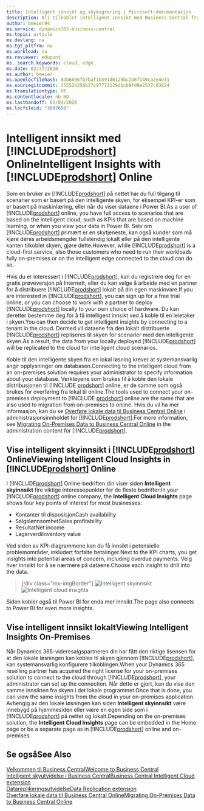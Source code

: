```yaml
---
title: Intelligent innsikt og skymigrering | Microsoft-dokumentasjon
description: Bli tilkoblet intelligent innsikt med Business Central fra din lokale løsning. Lær hvordan du migrerer til skyen.
author: bmeier94
ms.service: dynamics365-business-central
ms.topic: article
ms.devlang: na
ms.tgt_pltfrm: na
ms.workload: na
ms.reviewer: edupont
ms. search.keywords: cloud, edge
ms.date: 02/27/2020
ms.author: bmeier
ms.openlocfilehash: 8db6696fb7baf1b591d0129bc2b6f149ca2e4e31
ms.sourcegitcommit: 35552b250b37c97772129d1cb9fd9e2537c83824
ms.translationtype: HT
ms.contentlocale: nb-NO
ms.lasthandoff: 03/04/2020
ms.locfileid: "3097650"
---
```

# <a name="intelligent-insights-with-prodshort-online"></a><span data-ttu-id="5b7cc-104">Intelligent innsikt med [!INCLUDE[prodshort](includes/prodshort.md)] Online</span><span class="sxs-lookup"><span data-stu-id="5b7cc-104">Intelligent Insights with [!INCLUDE[prodshort](includes/prodshort.md)] Online</span></span>

<span data-ttu-id="5b7cc-105">Som en bruker av [!INCLUDE[prodshort](includes/prodshort.md)] på nettet har du full tilgang til scenarier som er basert på den intelligente skyen, for eksempel KPI-er som er basert på maskinlæring, eller når du viser dataene i Power BI.</span><span class="sxs-lookup"><span data-stu-id="5b7cc-105">As a user of [!INCLUDE[prodshort](includes/prodshort.md)] online, you have full access to scenarios that are based on the intelligent cloud, such as KPIs that are based on machine learning, or when you view your data in Power BI.</span></span> <span data-ttu-id="5b7cc-106">Selv om [!INCLUDE[prodshort](includes/prodshort.md)] primært er en skytjeneste, kan også kunder som må kjøre deres arbeidsmengder fullstendig lokalt eller på den intelligente kanten tilkoblet skyen, gjøre dette.</span><span class="sxs-lookup"><span data-stu-id="5b7cc-106">However, while [!INCLUDE[prodshort](includes/prodshort.md)] is a cloud-first service, also those customers who need to run their workloads fully on-premises or on the intelligent edge connected to the cloud can do so.</span></span>  

<span data-ttu-id="5b7cc-107">Hvis du er interessert i [!INCLUDE[prodshort](includes/prodshort.md)], kan du registrere deg for en gratis prøveversjon på Internett, eller du kan velge å arbeide med en partner for å distribuere [!INCLUDE[prodshort](includes/prodshort.md)] lokalt på din egen maskinvare.</span><span class="sxs-lookup"><span data-stu-id="5b7cc-107">If you are interested in [!INCLUDE[prodshort](includes/prodshort.md)], you can sign up for a free trial online, or you can choose to work with a partner to deploy [!INCLUDE[prodshort](includes/prodshort.md)] locally to your own choice of hardware.</span></span> <span data-ttu-id="5b7cc-108">Du kan deretter bestemme deg for å få intelligent innsikt ved å koble til en leietaker i skyen.</span><span class="sxs-lookup"><span data-stu-id="5b7cc-108">You can then decide to get intelligent insights by connecting to a tenant in the cloud.</span></span> <span data-ttu-id="5b7cc-109">Dermed vil dataene fra den lokalt distribuerte [!INCLUDE[prodshort](includes/prodshort.md)] repliseres til skyen for scenarier med den intelligente skyen.</span><span class="sxs-lookup"><span data-stu-id="5b7cc-109">As a result, the data from your locally deployed [!INCLUDE[prodshort](includes/prodshort.md)] will be replicated to the cloud for intelligent cloud scenarios.</span></span>  

<span data-ttu-id="5b7cc-110">Koble til den intelligente skyen fra en lokal løsning krever at systemansvarlig angir opplysninger om databasen.</span><span class="sxs-lookup"><span data-stu-id="5b7cc-110">Connecting to the intelligent cloud from an on-premises solution requires your administrator to specify information about your database.</span></span> <span data-ttu-id="5b7cc-111">Verktøyene som brukes til å koble den lokale distribusjonen til [!INCLUDE [prodshort](includes/prodshort.md)] online, er de samme som også brukes for overføring fra lokal til online.</span><span class="sxs-lookup"><span data-stu-id="5b7cc-111">The tools used to connect your on-premises deployment to [!INCLUDE [prodshort](includes/prodshort.md)] online are the same that are also used to migration from on-premises to online.</span></span> <span data-ttu-id="5b7cc-112">Hvis du vil ha mer informasjon, kan du se [Overføre lokale data til Business Central Online](/dynamics365/business-central/dev-itpro/administration/migrate-data) i administrasjonsinnholdet for [!INCLUDE[prodshort](includes/prodshort.md)].</span><span class="sxs-lookup"><span data-stu-id="5b7cc-112">For more information, see [Migrating On-Premises Data to Business Central Online](/dynamics365/business-central/dev-itpro/administration/migrate-data) in the administration content for [!INCLUDE[prodshort](includes/prodshort.md)].</span></span>  

## <a name="viewing-intelligent-cloud-insights-in-prodshort-online"></a><span data-ttu-id="5b7cc-113">Vise intelligent skyinnsikt i [!INCLUDE[prodshort](includes/prodshort.md)] Online</span><span class="sxs-lookup"><span data-stu-id="5b7cc-113">Viewing Intelligent Cloud Insights in [!INCLUDE[prodshort](includes/prodshort.md)] Online</span></span>

<span data-ttu-id="5b7cc-114">I [!INCLUDE[prodshort](includes/prodshort.md)] Online-bedriften din viser siden **Intelligent skyinnsikt** fire viktige interessepunkter for de fleste bedrifter:</span><span class="sxs-lookup"><span data-stu-id="5b7cc-114">In your [!INCLUDE[prodshort](includes/prodshort.md)] online company, the **Intelligent Cloud Insights** page shows four key points of interest for most businesses:</span></span>

- <span data-ttu-id="5b7cc-115">Kontanter til disposisjon</span><span class="sxs-lookup"><span data-stu-id="5b7cc-115">Cash availability</span></span>
- <span data-ttu-id="5b7cc-116">Salgslønnsomhet</span><span class="sxs-lookup"><span data-stu-id="5b7cc-116">Sales profitability</span></span>
- <span data-ttu-id="5b7cc-117">Resultat</span><span class="sxs-lookup"><span data-stu-id="5b7cc-117">Net income</span></span>
- <span data-ttu-id="5b7cc-118">Lagerverdi</span><span class="sxs-lookup"><span data-stu-id="5b7cc-118">Inventory value</span></span>

<span data-ttu-id="5b7cc-119">Ved siden av KPI-diagrammene kan du få innsikt i potensielle problemområder, inkludert forfalte betalinger.</span><span class="sxs-lookup"><span data-stu-id="5b7cc-119">Next to the KPI charts, you get insights into potential areas of concern, including overdue payments.</span></span> <span data-ttu-id="5b7cc-120">Velg hver innsikt for å se nærmere på dataene.</span><span class="sxs-lookup"><span data-stu-id="5b7cc-120">Choose each insight to drill into the data.</span></span>  

> [!div class="mx-imgBorder"]
> <span data-ttu-id="5b7cc-121">![Intelligent skyinnsikt](media/across-intelligent-cloud/intelligentcloudApril19.png "Viser siden Intelligent skyinnsikt i Business Central")</span><span class="sxs-lookup"><span data-stu-id="5b7cc-121">![Intelligent cloud insights](media/across-intelligent-cloud/intelligentcloudApril19.png "Shows the Intelligent Cloud Insights page in Business Central")</span></span>

<span data-ttu-id="5b7cc-122">Siden kobler også til Power BI for enda mer innsikt.</span><span class="sxs-lookup"><span data-stu-id="5b7cc-122">The page also connects to Power BI for even more insights.</span></span>

## <a name="viewing-intelligent-insights-on-premises"></a><span data-ttu-id="5b7cc-123">Vise intelligent innsikt lokalt</span><span class="sxs-lookup"><span data-stu-id="5b7cc-123">Viewing Intelligent Insights On-Premises</span></span>

<span data-ttu-id="5b7cc-124">Når Dynamics 365-videresalgspartneren din har fått den riktige lisensen for at den lokale løsningen kan kobles til skyen gjennom [!INCLUDE[prodshort](includes/prodshort.md)], kan systemansvarlig konfigurere tilkoblingen.</span><span class="sxs-lookup"><span data-stu-id="5b7cc-124">When your Dynamics 365 reselling partner has acquired the right license for your on-premises solution to connect to the cloud through [!INCLUDE[prodshort](includes/prodshort.md)], your administrator can set up the connection.</span></span> <span data-ttu-id="5b7cc-125">Når dette er gjort, kan du vise den samme innsikten fra skyen i det lokale programmet.</span><span class="sxs-lookup"><span data-stu-id="5b7cc-125">Once that is done, you can view the same insights from the cloud in your on-premises application.</span></span> <span data-ttu-id="5b7cc-126">Avhengig av den lokale løsningen kan siden **Intelligent skyinnsikt** være innebygd på hjemmesiden eller være en egen side som i [!INCLUDE[prodshort](includes/prodshort.md)] på nettet og lokalt.</span><span class="sxs-lookup"><span data-stu-id="5b7cc-126">Depending on the on-premises solution, the **Intelligent Cloud Insights** page can be embedded in the Home page or be a separate page as in [!INCLUDE[prodshort](includes/prodshort.md)] online and on-premises.</span></span>  

## <a name="see-also"></a><span data-ttu-id="5b7cc-127">Se også</span><span class="sxs-lookup"><span data-stu-id="5b7cc-127">See Also</span></span>

[<span data-ttu-id="5b7cc-128">Velkommen til Business Central</span><span class="sxs-lookup"><span data-stu-id="5b7cc-128">Welcome to Business Central</span></span>](index.md)  
[<span data-ttu-id="5b7cc-129">Intelligent skyutvidelse i Business Central</span><span class="sxs-lookup"><span data-stu-id="5b7cc-129">Business Central Intelligent Cloud extension</span></span>](ui-extensions-intelligent-cloud.md)  
[<span data-ttu-id="5b7cc-130">Datareplikeringsutvidelse</span><span class="sxs-lookup"><span data-stu-id="5b7cc-130">Data Replication extension</span></span>](ui-extensions-data-replication.md)  
[<span data-ttu-id="5b7cc-131">Overføre lokale data til Business Central Online</span><span class="sxs-lookup"><span data-stu-id="5b7cc-131">Migrating On-Premises Data to Business Central Online</span></span>](/dynamics365/business-central/dev-itpro/administration/migrate-data)  
